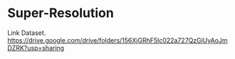 # Super-Resolution

Link Dataset.
https://drive.google.com/drive/folders/156XjGRhF5lc022a727QzGiUyAoJmDZRK?usp=sharing
